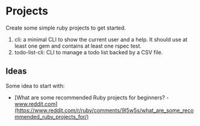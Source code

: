# Projects

Create some simple ruby projects to get started.

1. cli: a minimal CLI to show the current user and a help. It should use at least one gem and contains at least one rspec test.
1. todo-list-cli: CLI to manage a todo list backed by a CSV file.

## Ideas

Some idea to start with:

* [What are some recommended Ruby projects for beginners? - www.reddit.com](https://www.reddit.com/r/ruby/comments/9l5w5s/what_are_some_recommended_ruby_projects_for/)
